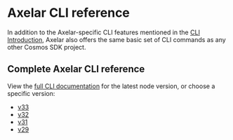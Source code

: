 # Axelar CLI reference
In addition to the Axelar-specific CLI features mentioned in the [CLI Introduction](./introduction), Axelar also offers the same basic set of CLI commands as any other Cosmos SDK project.


## Complete Axelar CLI reference
View the [full CLI documentation](https://github.com/axelarnetwork/axelar-core/blob/main/docs/cli/toc.md) for the latest node version, or choose a specific version:

* [v33](https://github.com/axelarnetwork/axelar-core/blob/v0.33.3/docs/cli/toc.md)
* [v32](https://github.com/axelarnetwork/axelar-core/blob/v0.32.2/docs/cli/toc.md)
* [v31](https://github.com/axelarnetwork/axelar-core/blob/v0.31.4/docs/cli/toc.md)
* [v29](https://github.com/axelarnetwork/axelar-core/blob/v0.29.1/docs/cli/toc.md)